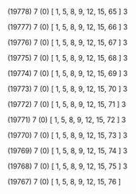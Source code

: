 (19778) 7 (0) [ 1, 5, 8, 9, 12, 15, 65 ] 3 


(19777) 7 (0) [ 1, 5, 8, 9, 12, 15, 66 ] 3 


(19776) 7 (0) [ 1, 5, 8, 9, 12, 15, 67 ] 3 


(19775) 7 (0) [ 1, 5, 8, 9, 12, 15, 68 ] 3 


(19774) 7 (0) [ 1, 5, 8, 9, 12, 15, 69 ] 3 


(19773) 7 (0) [ 1, 5, 8, 9, 12, 15, 70 ] 3 


(19772) 7 (0) [ 1, 5, 8, 9, 12, 15, 71 ] 3 


(19771) 7 (0) [ 1, 5, 8, 9, 12, 15, 72 ] 3 


(19770) 7 (0) [ 1, 5, 8, 9, 12, 15, 73 ] 3 


(19769) 7 (0) [ 1, 5, 8, 9, 12, 15, 74 ] 3 


(19768) 7 (0) [ 1, 5, 8, 9, 12, 15, 75 ] 3 


(19767) 7 (0) [ 1, 5, 8, 9, 12, 15, 76 ]  

